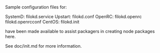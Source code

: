 Sample configuration files for:

SystemD: filokd.service
Upstart: filokd.conf
OpenRC:  filokd.openrc
         filokd.openrcconf
CentOS:  filokd.init

have been made available to assist packagers in creating node packages here.

See doc/init.md for more information.
